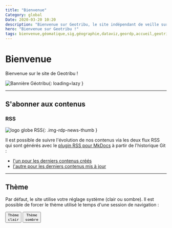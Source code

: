 ```yaml
---
title: "Bienvenue"
Category: global
Date: 2020-03-20 10:20
description: "Bienvenue sur Geotribu, le site indépendant de veille sur la géomatique libre. Retrouvez nos articles, tutoriels et nos revues de presse (#GeoRDP) sur l'information géographique, les SIG, la cartographie, la représentation des données géographiques... Globalement, tout ce qui mêle géographie et informatique."
hero: "Bienvenue sur Geotribu !"
tags: bienvenue,géomatique,sig,géographie,dataviz,geordp,accueil,geotribu
---
```


# Bienvenue

Bienvenue sur le site de Geotribu !

![Bannière Géotribu](https://cdn.geotribu.fr/images/internal/charte/geotribu_banner.jpg "Bannière Geotribu"){: loading=lazy }

----

## S'abonner aux contenus

### RSS

![logo globe RSS](https://cdn.geotribu.fr/img/logos-icones/divers/worldRSS.png){: .img-rdp-news-thumb }

Il est possible de suivre l'évolution de nos contenus via les deux flux RSS qui sont générés avec le [plugin RSS pour MkDocs](https://guts.github.io/mkdocs-rss-plugin/) à partir de l'historique Git :

- [l'un pour les derniers contenus créés](/feed_rss_created.xml)
- [l'autre pour les derniers contenus mis à jour](/feed_rss_updated.xml)

----

## Thème

Par défaut, le site utilise votre réglage système (clair ou sombre). Il est possible de forcer le thème utilisé le temps d'une session de navigation :

<button data-md-color-scheme="default"><code>Thème clair</code></button>
<button data-md-color-scheme="slate"><code>Thème sombre</code></button>

<script>
  var buttons = document.querySelectorAll("button[data-md-color-scheme]")
  buttons.forEach(function(button) {
    var attr = "data-md-color-scheme"
    button.addEventListener("click", function() {
      document.body.setAttribute(attr, this.getAttribute(attr))
    })
  })
</script>
